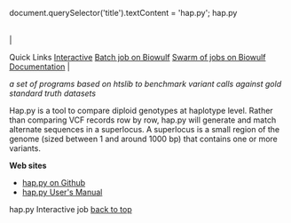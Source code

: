

document.querySelector('title').textContent = 'hap.py';
hap.py





|  |
| --- |
| 


Quick Links
[Interactive](#helix)
[Batch job on Biowulf](#sbatch)
[Swarm of jobs on Biowulf](#swarm)
[Documentation](#doc)
 |



*a set of programs based on htslib to benchmark variant calls against gold standard truth datasets*

Hap.py is a tool to compare diploid genotypes at haplotype level. Rather than comparing VCF records row by row, hap.py will generate and match alternate sequences in a superlocus. A superlocus is a small region of the genome (sized between 1 and around 1000 bp) that contains one or more variants.


**Web sites**
* [hap.py on Github](https://github.com/Illumina/hap.py)
* [hap.py User's Manual](https://github.com/Illumina/hap.py/blob/master/doc/happy.md)




hap.py Interactive job
[back to top](hap.py.html)  








